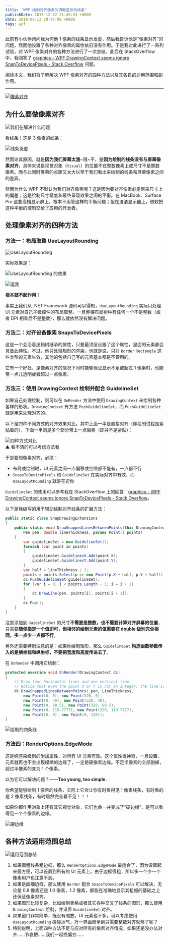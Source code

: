 ```yaml
---
title: "WPF 绘制对齐像素的清晰显示的线条"
publishDate: 2017-12-12 21:49:53 +0800
date: 2018-08-13 20:47:08 +0800
tags: wpf
---
```


此前有小伙伴询问我为何他 1 像素的线条显示发虚，然后我告诉他是“像素对齐”的问题，然而他设置了各种对齐像素的属性依旧没有作用。于是我对此进行了一系列试验，对 WPF 像素对齐的各种方法进行了一次总结。此后在 StackOverflow 中，我回答了 [graphics - WPF DrawingContext seems ignore SnapToDevicePixels - Stack Overflow](https://stackoverflow.com/questions/6018106/wpf-drawingcontext-seems-ignore-snaptodevicepixels) 问题。

阅读本文，我们将了解解决 WPF 像素对齐的四种方法以及其各自的适用范围和副作用。

---

[![像素对齐](/static/posts/2018-05-25-12-51-28.png)](https://r302.cc/B99pXz)

<p id="toc"></p>

## 为什么要做像素对齐

![我们在解决什么问题](/static/posts/2017-12-12-19-48-01.png)

看线条！这是 3 像素的线条：

![线条发虚](/static/posts/2017-12-12-19-44-51.png)

然而论其原因，就是**因为我们屏幕太渣**~哦~不，是**因为绘制的线条没有与屏幕像素对齐**，具体来说是视觉对象（`Visual`）的位置不在整数像素上或尺寸不是整数像素。而与此同时屏幕的点距又太大以至于我们看出来绘制的线条和屏幕像素之间的差异。

然而为什么 WPF 不默认为我们对齐像素呢？这是因为要对齐像素必定带来尺寸上的偏差；这是绘制尺寸精度和最终呈现效果之间的平衡。在 MacBook、Surface Pro 这些高档显示屏上，根本不用管这样的平衡问题；但在渣渣显示器上，微软把这种平衡的控制交给了应用的开发者。

## 处理像素对齐的四种方法

### 方法一：布局取整 UseLayoutRounding

![UseLayoutRounding](/static/posts/2017-12-12-20-40-06.png)

实际效果是：

![UseLayoutRounding 的效果](/static/posts/2017-12-12-19-59-53.png)

![逗我](/static/posts/2017-12-12-20-43-44.png)

**根本就不起作用**！

事实上我们从 .NET Framework 源码可以得知，`UseLayoutRounding` 实际只处理 UI 元素对自己子级控件的布局取整。一旦整棵布局树种有任何一个不是整数（或者 DPI 相乘后不是整数），那么就依然没有解决问题。

### 方法二：对齐设备像素 SnapsToDevicePixels

这是一个会沿着逻辑树继承的属性，只要最顶层设置了这个属性，里面的元素都会具备此特性。不过，他只处理矩形的渲染，也就是说，只对 `Border` `Rectangle` 这些类型的元素生效，其他的包括自己写的元素基本都是不管用的。

它有一个好处，是像素对齐的情况下同时能够保证显示不足或超过 1 像素时，也能带一点儿透明或者超过一点像素。

### 方法三：使用 DrawingContext 绘制并配合 GuidelineSet

如果自己处理绘制，则可以在 `OnRender` 方法中使用 `DrawingContext` 来绘制各种各样的形状。`DrawingContext` 有方法 `PushGuidelineSet`，而 `PushGuidelineSet` 就是用来处理对齐的。

以下是四种不同方式的对齐效果对比，其中上面一半是直接对齐（即绘制过程是紧贴着的），下面一半则是多个部分带上一点偏移（即并不是紧贴）：

![四种方式对比](/static/posts/2017-12-12-20-50-44.png)  
▲ 看不清的可以考虑方法看

于是要想像素对齐，必须：

- 布局或绘制时，UI 元素之间一点偏移或空隙都不能有，一点都不行
- `SnapsToDevicePixels` 和 `GuidelineSet` 在实际对齐中有效，而 `UseLayoutRounding` 就是在逗你

`GuidelineSet` 的使用可以参考我在 StackOverflow 上的回答：[graphics - WPF DrawingContext seems ignore SnapToDevicePixels - Stack Overflow](https://stackoverflow.com/a/45189552/6233938)。

以下是我编写的用于辅助绘制对齐线条的扩展方法：

```csharp
public static class SnapDrawingExtensions
{
    public static void DrawSnappedLinesBetweenPoints(this DrawingContext dc,
        Pen pen, double lineThickness, params Point[] points)
    {
        var guidelineSet = new GuidelineSet();
        foreach (var point in points)
        {
            guidelineSet.GuidelinesX.Add(point.X);
            guidelineSet.GuidelinesY.Add(point.Y);
        }
        var half = lineThickness / 2;
        points = points.Select(p => new Point(p.X + half, p.Y + half)).ToArray();
        dc.PushGuidelineSet(guidelineSet);
        for (var i = 0; i < points.Length - 1; i = i + 2)
        {
            dc.DrawLine(pen, points[i], points[i + 1]);
        }
        dc.Pop();
    }
}
```

注意添加到 `GuidelineSet` 的尺寸**不需要是整数，也不需要计算对齐屏幕的位置**，只需要**随便指定一个值即可，但相邻的绘制元素的值需要在 double 级别完全相同，多一点少一点都不行**。

另外还需要特别注意的是：如果你绘制矩形，那么 `GuidelineSet` **构造函数参数传入的是横坐标和纵坐标，不要把宽度和高度传进去了**。

在 `OnRender` 中调用它绘制：

```csharp
protected override void OnRender(DrawingContext dc)
{
    // Draw four horizontal lines and one vertical line.
    // Notice that even the point X or Y is not an integer, the line is still snapped to device.
    dc.DrawSnappedLinesBetweenPoints(_pen, LineThickness,
        new Point(0, 0), new Point(320, 0),
        new Point(0, 40), new Point(320, 40),
        new Point(0, 80.5), new Point(320, 80.5),
        new Point(0, 119.7777), new Point(320, 119.7777),
        new Point(0, 0), new Point(0, 120));
}
```

![绘制的四条线](/static/posts/2017-12-12-21-32-09.png)

### 方法四：RenderOptions.EdgeMode

这是纯渲染级别的附加属性，对所有 UI 元素有效。这个属性很神奇，一旦设置，元素就再也不会出现模糊的边缘了，一定是硬像素边缘。不足半像素的全部删掉，超过半像素的变为 1 个像素。

以为它可以解决问题？——**Too young, too simple.**

你希望能够绘制 1 像素的线条，实际上它会让你有时看得见 1 像素线条，有时看的是 2 像素线条，有时居然完全看不见！！！

如果你都作用对象上还有其它视觉对象，它们也会一并变成了“硬边缘”，是可以看得见一个个像素的边缘。

![硬边缘](/static/posts/2017-12-12-22-09-53.png)

## 各种方法适用范围总结

![适用范围总结](/static/posts/2017-12-12-21-39-04.png)

1. 如果画粗线条粗边框，那么 `RenderOptions.EdgeMode` 最适合了，因为设置起来最方便，可以设置到所有的 UI 元素上。由于边框很粗，所以多一个少一个像素用户也注意不到。
1. 如果是画细边框，那么使用 `Border` 配合 `SnapsToDevicePixels` 可以解决，无论是 0.8 像素还是 1.0 像素，1.2 像素，都能在准确地显示其粗细的基础之上还保证像素对齐。
1. 如果图形比较复杂，比如绘制表格或者其它各种交叉了线条的图形，那么使用 `DrawingContext` 绘制，并设置 `GuidelineSet` 对齐。
1. 如果窗口非常简单，既没有缩放，UI 元素也不多，可以考虑使用 `UseLayoutRounding` 碰碰运气，万一界面简单到只需要整数对齐就够了呢？
1. 特别说明，上面四种方法不足与应对所有的像素对齐情况，如果还是没办法对齐……节哀把……我们一起找偏方……
